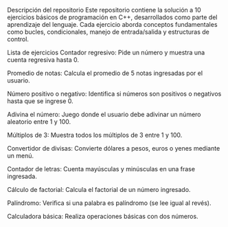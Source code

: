 Descripción del repositorio
Este repositorio contiene la solución a 10 ejercicios básicos de programación en C++, desarrollados como parte del aprendizaje del lenguaje. Cada ejercicio aborda conceptos fundamentales como bucles, condicionales, manejo de entrada/salida y estructuras de control.

Lista de ejercicios
Contador regresivo: Pide un número y muestra una cuenta regresiva hasta 0.

Promedio de notas: Calcula el promedio de 5 notas ingresadas por el usuario.

Número positivo o negativo: Identifica si números son positivos o negativos hasta que se ingrese 0.

Adivina el número: Juego donde el usuario debe adivinar un número aleatorio entre 1 y 100.

Múltiplos de 3: Muestra todos los múltiplos de 3 entre 1 y 100.

Convertidor de divisas: Convierte dólares a pesos, euros o yenes mediante un menú.

Contador de letras: Cuenta mayúsculas y minúsculas en una frase ingresada.

Cálculo de factorial: Calcula el factorial de un número ingresado.

Palíndromo: Verifica si una palabra es palíndromo (se lee igual al revés).

Calculadora básica: Realiza operaciones básicas con dos números.

